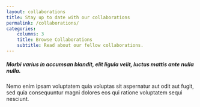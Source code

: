 ```yaml
---
layout: collaborations
title: Stay up to date with our collaborations
permalink: /collaborations/
categories:
    columns: 3
    title: Browse Collaborations
    subtitle: Read about our fellow collaborations.
---
```


##### Morbi varius in accumsan blandit, elit ligula velit, luctus mattis ante nulla nulla.

Nemo enim ipsam voluptatem quia voluptas sit aspernatur aut odit aut fugit, sed quia consequuntur magni dolores eos qui ratione voluptatem sequi nesciunt.
